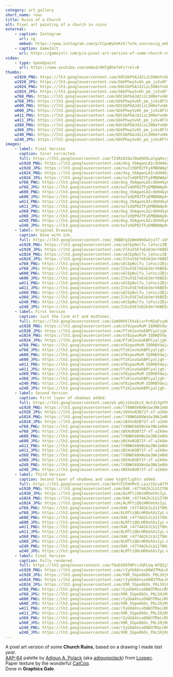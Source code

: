 ```yaml
---
category: art_gallery
short_name: roac
title: Ruins of a Church
alt: Pixel art painting of a church in ruins
external:
    - caption: Instagram
      url: ig
      embed: https://www.instagram.com/p/CCpuWyUnKzV/?utm_source=ig_embed&amp;utm_campaign=loading
    - caption: GameJolt
      url: https://gamejolt.com/p/a-pixel-art-version-of-some-church-ruins-based-on-a-drawing-i-mad-yytaergw
video:
    - type: Speedpaint
      url: https://www.youtube.com/embed/OH7g0hm7aFs?rel=0
thumbs:
    w1920_PNG: https://lh3.googleusercontent.com/6OCGbPGAJd2izL5H0eYvGHmmkTXkmPhsi_xiQSLM1Oq2QKbEO8_6h_19hYuTpzGJT6i3y_PhihgSw5YvnAbDxAyPNo35rHb8XC8OLznWuw6hW98XyTmg-ouuuTp77fhJVx4ZMXXChw=w355
    w1920_JPG: https://lh3.googleusercontent.com/GbkPhwySv6h_pm_jxSv8FlKoFNOXKv2SdpS58o05hKXW8SIflfeyzmZmJNblRRxnlo7BuZgXrEw-OnMPorHuHuH874vKvcaNadbohqr4PtBMivlB2Z1od2E1e_9KN9VTHpEBAT0xyg=w355
    w1024_PNG: https://lh3.googleusercontent.com/6OCGbPGAJd2izL5H0eYvGHmmkTXkmPhsi_xiQSLM1Oq2QKbEO8_6h_19hYuTpzGJT6i3y_PhihgSw5YvnAbDxAyPNo35rHb8XC8OLznWuw6hW98XyTmg-ouuuTp77fhJVx4ZMXXChw=w284
    w1024_JPG: https://lh3.googleusercontent.com/GbkPhwySv6h_pm_jxSv8FlKoFNOXKv2SdpS58o05hKXW8SIflfeyzmZmJNblRRxnlo7BuZgXrEw-OnMPorHuHuH874vKvcaNadbohqr4PtBMivlB2Z1od2E1e_9KN9VTHpEBAT0xyg=w284
    w768_PNG: https://lh3.googleusercontent.com/6OCGbPGAJd2izL5H0eYvGHmmkTXkmPhsi_xiQSLM1Oq2QKbEO8_6h_19hYuTpzGJT6i3y_PhihgSw5YvnAbDxAyPNo35rHb8XC8OLznWuw6hW98XyTmg-ouuuTp77fhJVx4ZMXXChw=w213
    w768_JPG: https://lh3.googleusercontent.com/GbkPhwySv6h_pm_jxSv8FlKoFNOXKv2SdpS58o05hKXW8SIflfeyzmZmJNblRRxnlo7BuZgXrEw-OnMPorHuHuH874vKvcaNadbohqr4PtBMivlB2Z1od2E1e_9KN9VTHpEBAT0xyg=w213
    w600_PNG: https://lh3.googleusercontent.com/6OCGbPGAJd2izL5H0eYvGHmmkTXkmPhsi_xiQSLM1Oq2QKbEO8_6h_19hYuTpzGJT6i3y_PhihgSw5YvnAbDxAyPNo35rHb8XC8OLznWuw6hW98XyTmg-ouuuTp77fhJVx4ZMXXChw=w166
    w600_JPG: https://lh3.googleusercontent.com/GbkPhwySv6h_pm_jxSv8FlKoFNOXKv2SdpS58o05hKXW8SIflfeyzmZmJNblRRxnlo7BuZgXrEw-OnMPorHuHuH874vKvcaNadbohqr4PtBMivlB2Z1od2E1e_9KN9VTHpEBAT0xyg=w166
    w411_PNG: https://lh3.googleusercontent.com/6OCGbPGAJd2izL5H0eYvGHmmkTXkmPhsi_xiQSLM1Oq2QKbEO8_6h_19hYuTpzGJT6i3y_PhihgSw5YvnAbDxAyPNo35rHb8XC8OLznWuw6hW98XyTmg-ouuuTp77fhJVx4ZMXXChw=w114
    w411_JPG: https://lh3.googleusercontent.com/GbkPhwySv6h_pm_jxSv8FlKoFNOXKv2SdpS58o05hKXW8SIflfeyzmZmJNblRRxnlo7BuZgXrEw-OnMPorHuHuH874vKvcaNadbohqr4PtBMivlB2Z1od2E1e_9KN9VTHpEBAT0xyg=w114
    w360_PNG: https://lh3.googleusercontent.com/6OCGbPGAJd2izL5H0eYvGHmmkTXkmPhsi_xiQSLM1Oq2QKbEO8_6h_19hYuTpzGJT6i3y_PhihgSw5YvnAbDxAyPNo35rHb8XC8OLznWuw6hW98XyTmg-ouuuTp77fhJVx4ZMXXChw=w100
    w360_JPG: https://lh3.googleusercontent.com/GbkPhwySv6h_pm_jxSv8FlKoFNOXKv2SdpS58o05hKXW8SIflfeyzmZmJNblRRxnlo7BuZgXrEw-OnMPorHuHuH874vKvcaNadbohqr4PtBMivlB2Z1od2E1e_9KN9VTHpEBAT0xyg=w100
    w240_PNG: https://lh3.googleusercontent.com/6OCGbPGAJd2izL5H0eYvGHmmkTXkmPhsi_xiQSLM1Oq2QKbEO8_6h_19hYuTpzGJT6i3y_PhihgSw5YvnAbDxAyPNo35rHb8XC8OLznWuw6hW98XyTmg-ouuuTp77fhJVx4ZMXXChw=w66
    w240_JPG: https://lh3.googleusercontent.com/GbkPhwySv6h_pm_jxSv8FlKoFNOXKv2SdpS58o05hKXW8SIflfeyzmZmJNblRRxnlo7BuZgXrEw-OnMPorHuHuH874vKvcaNadbohqr4PtBMivlB2Z1od2E1e_9KN9VTHpEBAT0xyg=w66
images:
    - label: Final Version
      caption: Color corrected.
      full: https://lh3.googleusercontent.com/f2SR2AIQoJ0wQ9O5LalgqHzcyyhiqt3KnIu1drq3lBlBpOF_2ePUwHZIhqF5lasLCIZPissevdZpyxr5NXxvv5gW4I1tdyPTcSLWnbIIJ_Hdja93oiqQem61OZuDosBXFw23U-Wmag=w1080-h1080
      w1920_PNG: https://lh3.googleusercontent.com/dxg_VbAgwnLAIcdUH4GyFctyRBigMPN3_eIKhOTLOnY2spS6Bj-oMqdGTNXtl4xUGFuLsP8u51BIbIjLV-mUxkvPI4Arw3renM168YAiWYbPgmUUlY7s-3HbDEUtXyux7YS6OZOv3A=w850
      w1920_JPG: https://lh3.googleusercontent.com/nu7zdQP0ZfFyEMBDWAp94eSLNnG9ZbF4SoUvmsdCHTO73wDe5rljCAaNQlkVYRS3C4a0WWMFm52Bw9T3eecwLdLdLPpTQQk5ATS8kS16CCUPfPLA7ZLuqSH7-tBjhnCkpusVqVtIQA=w850
      w1024_PNG: https://lh3.googleusercontent.com/dxg_VbAgwnLAIcdUH4GyFctyRBigMPN3_eIKhOTLOnY2spS6Bj-oMqdGTNXtl4xUGFuLsP8u51BIbIjLV-mUxkvPI4Arw3renM168YAiWYbPgmUUlY7s-3HbDEUtXyux7YS6OZOv3A=w711
      w1024_JPG: https://lh3.googleusercontent.com/nu7zdQP0ZfFyEMBDWAp94eSLNnG9ZbF4SoUvmsdCHTO73wDe5rljCAaNQlkVYRS3C4a0WWMFm52Bw9T3eecwLdLdLPpTQQk5ATS8kS16CCUPfPLA7ZLuqSH7-tBjhnCkpusVqVtIQA=w711
      w768_PNG: https://lh3.googleusercontent.com/dxg_VbAgwnLAIcdUH4GyFctyRBigMPN3_eIKhOTLOnY2spS6Bj-oMqdGTNXtl4xUGFuLsP8u51BIbIjLV-mUxkvPI4Arw3renM168YAiWYbPgmUUlY7s-3HbDEUtXyux7YS6OZOv3A=w533
      w768_JPG: https://lh3.googleusercontent.com/nu7zdQP0ZfFyEMBDWAp94eSLNnG9ZbF4SoUvmsdCHTO73wDe5rljCAaNQlkVYRS3C4a0WWMFm52Bw9T3eecwLdLdLPpTQQk5ATS8kS16CCUPfPLA7ZLuqSH7-tBjhnCkpusVqVtIQA=w533
      w600_PNG: https://lh3.googleusercontent.com/dxg_VbAgwnLAIcdUH4GyFctyRBigMPN3_eIKhOTLOnY2spS6Bj-oMqdGTNXtl4xUGFuLsP8u51BIbIjLV-mUxkvPI4Arw3renM168YAiWYbPgmUUlY7s-3HbDEUtXyux7YS6OZOv3A=w416
      w600_JPG: https://lh3.googleusercontent.com/nu7zdQP0ZfFyEMBDWAp94eSLNnG9ZbF4SoUvmsdCHTO73wDe5rljCAaNQlkVYRS3C4a0WWMFm52Bw9T3eecwLdLdLPpTQQk5ATS8kS16CCUPfPLA7ZLuqSH7-tBjhnCkpusVqVtIQA=w416
      w411_PNG: https://lh3.googleusercontent.com/dxg_VbAgwnLAIcdUH4GyFctyRBigMPN3_eIKhOTLOnY2spS6Bj-oMqdGTNXtl4xUGFuLsP8u51BIbIjLV-mUxkvPI4Arw3renM168YAiWYbPgmUUlY7s-3HbDEUtXyux7YS6OZOv3A=w285
      w411_JPG: https://lh3.googleusercontent.com/nu7zdQP0ZfFyEMBDWAp94eSLNnG9ZbF4SoUvmsdCHTO73wDe5rljCAaNQlkVYRS3C4a0WWMFm52Bw9T3eecwLdLdLPpTQQk5ATS8kS16CCUPfPLA7ZLuqSH7-tBjhnCkpusVqVtIQA=w285
      w360_PNG: https://lh3.googleusercontent.com/dxg_VbAgwnLAIcdUH4GyFctyRBigMPN3_eIKhOTLOnY2spS6Bj-oMqdGTNXtl4xUGFuLsP8u51BIbIjLV-mUxkvPI4Arw3renM168YAiWYbPgmUUlY7s-3HbDEUtXyux7YS6OZOv3A=w250
      w360_JPG: https://lh3.googleusercontent.com/nu7zdQP0ZfFyEMBDWAp94eSLNnG9ZbF4SoUvmsdCHTO73wDe5rljCAaNQlkVYRS3C4a0WWMFm52Bw9T3eecwLdLdLPpTQQk5ATS8kS16CCUPfPLA7ZLuqSH7-tBjhnCkpusVqVtIQA=w250
      w240_PNG: https://lh3.googleusercontent.com/dxg_VbAgwnLAIcdUH4GyFctyRBigMPN3_eIKhOTLOnY2spS6Bj-oMqdGTNXtl4xUGFuLsP8u51BIbIjLV-mUxkvPI4Arw3renM168YAiWYbPgmUUlY7s-3HbDEUtXyux7YS6OZOv3A=w166
      w240_JPG: https://lh3.googleusercontent.com/nu7zdQP0ZfFyEMBDWAp94eSLNnG9ZbF4SoUvmsdCHTO73wDe5rljCAaNQlkVYRS3C4a0WWMFm52Bw9T3eecwLdLdLPpTQQk5ATS8kS16CCUPfPLA7ZLuqSH7-tBjhnCkpusVqVtIQA=w166
    - label: Original Drawing
      caption: Done with ink.
      full: https://lh3.googleusercontent.com/_XNBBYq1UWmUNXOwXjxf7-vU9p0uUlg4DzQRoVPYZCX_sPFofZSPcWjU5gi3Ivw0iYktQTfeZsXNHumoiicjqBc3KCfKPEci_w0szClrNwYIDgvhEGkfNU9G55s3xFDMxsG73ouNFg=w1080-h1080
      w1920_PNG: https://lh3.googleusercontent.com/vAlEpNulfu_laYuczZBjqnkgzCD7IrpSO3hek_MhyZXeql18iC78ltwIZGH3wrtdPCJusBHUhd23ZRHgZMEIiAEerZnVYyFfWI7BGseSEtn5HQzocRE_D_F6aoJAqlfBjWcR7PtT8g=w850
      w1920_JPG: https://lh3.googleusercontent.com/2lhu55E7eEob3mrV6BEEuAeBj5XG3BSgYzfnc0GhWY5toaiQsb-KNVSLsCMimnYrQ-7_edrHdMu1zXdrZdGSPJt7NIJ_OIGiDH2srVY7n9Hm1PrMZm6KtwBFcquh_z9ePy-DKriVzw=w850
      w1024_PNG: https://lh3.googleusercontent.com/vAlEpNulfu_laYuczZBjqnkgzCD7IrpSO3hek_MhyZXeql18iC78ltwIZGH3wrtdPCJusBHUhd23ZRHgZMEIiAEerZnVYyFfWI7BGseSEtn5HQzocRE_D_F6aoJAqlfBjWcR7PtT8g=w711
      w1024_JPG: https://lh3.googleusercontent.com/2lhu55E7eEob3mrV6BEEuAeBj5XG3BSgYzfnc0GhWY5toaiQsb-KNVSLsCMimnYrQ-7_edrHdMu1zXdrZdGSPJt7NIJ_OIGiDH2srVY7n9Hm1PrMZm6KtwBFcquh_z9ePy-DKriVzw=w711
      w768_PNG: https://lh3.googleusercontent.com/vAlEpNulfu_laYuczZBjqnkgzCD7IrpSO3hek_MhyZXeql18iC78ltwIZGH3wrtdPCJusBHUhd23ZRHgZMEIiAEerZnVYyFfWI7BGseSEtn5HQzocRE_D_F6aoJAqlfBjWcR7PtT8g=w533
      w768_JPG: https://lh3.googleusercontent.com/2lhu55E7eEob3mrV6BEEuAeBj5XG3BSgYzfnc0GhWY5toaiQsb-KNVSLsCMimnYrQ-7_edrHdMu1zXdrZdGSPJt7NIJ_OIGiDH2srVY7n9Hm1PrMZm6KtwBFcquh_z9ePy-DKriVzw=w533
      w600_PNG: https://lh3.googleusercontent.com/vAlEpNulfu_laYuczZBjqnkgzCD7IrpSO3hek_MhyZXeql18iC78ltwIZGH3wrtdPCJusBHUhd23ZRHgZMEIiAEerZnVYyFfWI7BGseSEtn5HQzocRE_D_F6aoJAqlfBjWcR7PtT8g=w416
      w600_JPG: https://lh3.googleusercontent.com/2lhu55E7eEob3mrV6BEEuAeBj5XG3BSgYzfnc0GhWY5toaiQsb-KNVSLsCMimnYrQ-7_edrHdMu1zXdrZdGSPJt7NIJ_OIGiDH2srVY7n9Hm1PrMZm6KtwBFcquh_z9ePy-DKriVzw=w416
      w411_PNG: https://lh3.googleusercontent.com/vAlEpNulfu_laYuczZBjqnkgzCD7IrpSO3hek_MhyZXeql18iC78ltwIZGH3wrtdPCJusBHUhd23ZRHgZMEIiAEerZnVYyFfWI7BGseSEtn5HQzocRE_D_F6aoJAqlfBjWcR7PtT8g=w285
      w411_JPG: https://lh3.googleusercontent.com/2lhu55E7eEob3mrV6BEEuAeBj5XG3BSgYzfnc0GhWY5toaiQsb-KNVSLsCMimnYrQ-7_edrHdMu1zXdrZdGSPJt7NIJ_OIGiDH2srVY7n9Hm1PrMZm6KtwBFcquh_z9ePy-DKriVzw=w285
      w360_PNG: https://lh3.googleusercontent.com/vAlEpNulfu_laYuczZBjqnkgzCD7IrpSO3hek_MhyZXeql18iC78ltwIZGH3wrtdPCJusBHUhd23ZRHgZMEIiAEerZnVYyFfWI7BGseSEtn5HQzocRE_D_F6aoJAqlfBjWcR7PtT8g=w250
      w360_JPG: https://lh3.googleusercontent.com/2lhu55E7eEob3mrV6BEEuAeBj5XG3BSgYzfnc0GhWY5toaiQsb-KNVSLsCMimnYrQ-7_edrHdMu1zXdrZdGSPJt7NIJ_OIGiDH2srVY7n9Hm1PrMZm6KtwBFcquh_z9ePy-DKriVzw=w250
      w240_PNG: https://lh3.googleusercontent.com/vAlEpNulfu_laYuczZBjqnkgzCD7IrpSO3hek_MhyZXeql18iC78ltwIZGH3wrtdPCJusBHUhd23ZRHgZMEIiAEerZnVYyFfWI7BGseSEtn5HQzocRE_D_F6aoJAqlfBjWcR7PtT8g=w166
      w240_JPG: https://lh3.googleusercontent.com/2lhu55E7eEob3mrV6BEEuAeBj5XG3BSgYzfnc0GhWY5toaiQsb-KNVSLsCMimnYrQ-7_edrHdMu1zXdrZdGSPJt7NIJ_OIGiDH2srVY7n9Hm1PrMZm6KtwBFcquh_z9ePy-DKriVzw=w166
    - label: First Version
      caption: Just the line art and midtones.
      full: https://lh3.googleusercontent.com/2aNSRXVlF6xEcurPzNIqFzyAUR38vFGTy3UVkHm1UbX3ESrXIYOlAL8W9wVfMQkqsJe98WpJc6l31QDR4YOaLSC6l4LpnVj6gC5gMJ8ZtngAvTnj8UQ_JBWsurfjfoCCNrNimcA3Ww=w1080-h1080
      w1920_PNG: https://lh3.googleusercontent.com/of8zpwsMuM-IQ9HDVdwja6Lj-0EtrTJiSpgQIvwzkl1xETsjZGr6sfRt9LFgFuucw5h-KMwaazbeJ97h2hyVs-4L4BlnQV9koNGLxXn00Mc0Ut6PKqeDRpnPiJHgP_P_HZAcxWGlaA=w850
      w1920_JPG: https://lh3.googleusercontent.com/FfzK1ovUakBPCyaljgh-f1JO3Ta-Kn306NZ4QJR5SYKyRd9khlOabFR2tcVLWExKfTU7QdNJ7-GKX7_9_Gq3JgQ73O0w_XEA414p9JjjjOxZUQ90DAaFykheg6FxqL72WKqbJW9iOw=w850
      w1024_PNG: https://lh3.googleusercontent.com/of8zpwsMuM-IQ9HDVdwja6Lj-0EtrTJiSpgQIvwzkl1xETsjZGr6sfRt9LFgFuucw5h-KMwaazbeJ97h2hyVs-4L4BlnQV9koNGLxXn00Mc0Ut6PKqeDRpnPiJHgP_P_HZAcxWGlaA=w711
      w1024_JPG: https://lh3.googleusercontent.com/FfzK1ovUakBPCyaljgh-f1JO3Ta-Kn306NZ4QJR5SYKyRd9khlOabFR2tcVLWExKfTU7QdNJ7-GKX7_9_Gq3JgQ73O0w_XEA414p9JjjjOxZUQ90DAaFykheg6FxqL72WKqbJW9iOw=w711
      w768_PNG: https://lh3.googleusercontent.com/of8zpwsMuM-IQ9HDVdwja6Lj-0EtrTJiSpgQIvwzkl1xETsjZGr6sfRt9LFgFuucw5h-KMwaazbeJ97h2hyVs-4L4BlnQV9koNGLxXn00Mc0Ut6PKqeDRpnPiJHgP_P_HZAcxWGlaA=w533
      w768_JPG: https://lh3.googleusercontent.com/FfzK1ovUakBPCyaljgh-f1JO3Ta-Kn306NZ4QJR5SYKyRd9khlOabFR2tcVLWExKfTU7QdNJ7-GKX7_9_Gq3JgQ73O0w_XEA414p9JjjjOxZUQ90DAaFykheg6FxqL72WKqbJW9iOw=w533
      w600_PNG: https://lh3.googleusercontent.com/of8zpwsMuM-IQ9HDVdwja6Lj-0EtrTJiSpgQIvwzkl1xETsjZGr6sfRt9LFgFuucw5h-KMwaazbeJ97h2hyVs-4L4BlnQV9koNGLxXn00Mc0Ut6PKqeDRpnPiJHgP_P_HZAcxWGlaA=w416
      w600_JPG: https://lh3.googleusercontent.com/FfzK1ovUakBPCyaljgh-f1JO3Ta-Kn306NZ4QJR5SYKyRd9khlOabFR2tcVLWExKfTU7QdNJ7-GKX7_9_Gq3JgQ73O0w_XEA414p9JjjjOxZUQ90DAaFykheg6FxqL72WKqbJW9iOw=w416
      w411_PNG: https://lh3.googleusercontent.com/of8zpwsMuM-IQ9HDVdwja6Lj-0EtrTJiSpgQIvwzkl1xETsjZGr6sfRt9LFgFuucw5h-KMwaazbeJ97h2hyVs-4L4BlnQV9koNGLxXn00Mc0Ut6PKqeDRpnPiJHgP_P_HZAcxWGlaA=w285
      w411_JPG: https://lh3.googleusercontent.com/FfzK1ovUakBPCyaljgh-f1JO3Ta-Kn306NZ4QJR5SYKyRd9khlOabFR2tcVLWExKfTU7QdNJ7-GKX7_9_Gq3JgQ73O0w_XEA414p9JjjjOxZUQ90DAaFykheg6FxqL72WKqbJW9iOw=w285
      w360_PNG: https://lh3.googleusercontent.com/of8zpwsMuM-IQ9HDVdwja6Lj-0EtrTJiSpgQIvwzkl1xETsjZGr6sfRt9LFgFuucw5h-KMwaazbeJ97h2hyVs-4L4BlnQV9koNGLxXn00Mc0Ut6PKqeDRpnPiJHgP_P_HZAcxWGlaA=w250
      w360_JPG: https://lh3.googleusercontent.com/FfzK1ovUakBPCyaljgh-f1JO3Ta-Kn306NZ4QJR5SYKyRd9khlOabFR2tcVLWExKfTU7QdNJ7-GKX7_9_Gq3JgQ73O0w_XEA414p9JjjjOxZUQ90DAaFykheg6FxqL72WKqbJW9iOw=w250
      w240_PNG: https://lh3.googleusercontent.com/of8zpwsMuM-IQ9HDVdwja6Lj-0EtrTJiSpgQIvwzkl1xETsjZGr6sfRt9LFgFuucw5h-KMwaazbeJ97h2hyVs-4L4BlnQV9koNGLxXn00Mc0Ut6PKqeDRpnPiJHgP_P_HZAcxWGlaA=w166
      w240_JPG: https://lh3.googleusercontent.com/FfzK1ovUakBPCyaljgh-f1JO3Ta-Kn306NZ4QJR5SYKyRd9khlOabFR2tcVLWExKfTU7QdNJ7-GKX7_9_Gq3JgQ73O0w_XEA414p9JjjjOxZUQ90DAaFykheg6FxqL72WKqbJW9iOw=w166
    - label: Second Version
      caption: First layer of shadows added.
      full: https://lh3.googleusercontent.com/wS-pOjjGUaZecX_NutdiXgYFWdY6tS3yzSHBWm6g7MCgyCNOTAtTf1Ss8arZi3RBp4Rv78llaJRYamZXGQ--PGSxL7KNOvPYhQApIMFeKYqxbA5ngA-c1DG27M8NgqIgzOVmRiIM0Q=w1080-h1080
      w1920_PNG: https://lh3.googleusercontent.com/lY8NWSkNXWsGe3Nk1m0UngJ_bOCali7YqKesycwlJDCWETGS5ioQ6YduUw822O_9H1ndfRj3GH0IBddkrB-fPqWM59CEf2KUdt3WaNGVwnWe9xWiLS7AxsC7LLXTqyy1QhI10hBogA=w850
      w1920_JPG: https://lh3.googleusercontent.com/zBXXoN3B72f-xT-a2k0euH45RJNsrOvFbEHfBiE4onjxjZgAzX18Lzu89onqhexV19Bv64XWO6jVaJljgCuYCaCslboK50bdKIHLI9U5X09A9egL0jTHAqmQoiY7vFqtErVuefLSYg=w850
      w1024_PNG: https://lh3.googleusercontent.com/lY8NWSkNXWsGe3Nk1m0UngJ_bOCali7YqKesycwlJDCWETGS5ioQ6YduUw822O_9H1ndfRj3GH0IBddkrB-fPqWM59CEf2KUdt3WaNGVwnWe9xWiLS7AxsC7LLXTqyy1QhI10hBogA=w711
      w1024_JPG: https://lh3.googleusercontent.com/zBXXoN3B72f-xT-a2k0euH45RJNsrOvFbEHfBiE4onjxjZgAzX18Lzu89onqhexV19Bv64XWO6jVaJljgCuYCaCslboK50bdKIHLI9U5X09A9egL0jTHAqmQoiY7vFqtErVuefLSYg=w711
      w768_PNG: https://lh3.googleusercontent.com/lY8NWSkNXWsGe3Nk1m0UngJ_bOCali7YqKesycwlJDCWETGS5ioQ6YduUw822O_9H1ndfRj3GH0IBddkrB-fPqWM59CEf2KUdt3WaNGVwnWe9xWiLS7AxsC7LLXTqyy1QhI10hBogA=w533
      w768_JPG: https://lh3.googleusercontent.com/zBXXoN3B72f-xT-a2k0euH45RJNsrOvFbEHfBiE4onjxjZgAzX18Lzu89onqhexV19Bv64XWO6jVaJljgCuYCaCslboK50bdKIHLI9U5X09A9egL0jTHAqmQoiY7vFqtErVuefLSYg=w533
      w600_PNG: https://lh3.googleusercontent.com/lY8NWSkNXWsGe3Nk1m0UngJ_bOCali7YqKesycwlJDCWETGS5ioQ6YduUw822O_9H1ndfRj3GH0IBddkrB-fPqWM59CEf2KUdt3WaNGVwnWe9xWiLS7AxsC7LLXTqyy1QhI10hBogA=w416
      w600_JPG: https://lh3.googleusercontent.com/zBXXoN3B72f-xT-a2k0euH45RJNsrOvFbEHfBiE4onjxjZgAzX18Lzu89onqhexV19Bv64XWO6jVaJljgCuYCaCslboK50bdKIHLI9U5X09A9egL0jTHAqmQoiY7vFqtErVuefLSYg=w416
      w411_PNG: https://lh3.googleusercontent.com/lY8NWSkNXWsGe3Nk1m0UngJ_bOCali7YqKesycwlJDCWETGS5ioQ6YduUw822O_9H1ndfRj3GH0IBddkrB-fPqWM59CEf2KUdt3WaNGVwnWe9xWiLS7AxsC7LLXTqyy1QhI10hBogA=w285
      w411_JPG: https://lh3.googleusercontent.com/zBXXoN3B72f-xT-a2k0euH45RJNsrOvFbEHfBiE4onjxjZgAzX18Lzu89onqhexV19Bv64XWO6jVaJljgCuYCaCslboK50bdKIHLI9U5X09A9egL0jTHAqmQoiY7vFqtErVuefLSYg=w285
      w360_PNG: https://lh3.googleusercontent.com/lY8NWSkNXWsGe3Nk1m0UngJ_bOCali7YqKesycwlJDCWETGS5ioQ6YduUw822O_9H1ndfRj3GH0IBddkrB-fPqWM59CEf2KUdt3WaNGVwnWe9xWiLS7AxsC7LLXTqyy1QhI10hBogA=w250
      w360_JPG: https://lh3.googleusercontent.com/zBXXoN3B72f-xT-a2k0euH45RJNsrOvFbEHfBiE4onjxjZgAzX18Lzu89onqhexV19Bv64XWO6jVaJljgCuYCaCslboK50bdKIHLI9U5X09A9egL0jTHAqmQoiY7vFqtErVuefLSYg=w250
      w240_PNG: https://lh3.googleusercontent.com/lY8NWSkNXWsGe3Nk1m0UngJ_bOCali7YqKesycwlJDCWETGS5ioQ6YduUw822O_9H1ndfRj3GH0IBddkrB-fPqWM59CEf2KUdt3WaNGVwnWe9xWiLS7AxsC7LLXTqyy1QhI10hBogA=w166
      w240_JPG: https://lh3.googleusercontent.com/zBXXoN3B72f-xT-a2k0euH45RJNsrOvFbEHfBiE4onjxjZgAzX18Lzu89onqhexV19Bv64XWO6jVaJljgCuYCaCslboK50bdKIHLI9U5X09A9egL0jTHAqmQoiY7vFqtErVuefLSYg=w166
    - label: Third Version
      caption: Second layer of shadows and some hightlights added.
      full: https://lh3.googleusercontent.com/9mfnT2FHVMcO-LazzIOcvA7YNFsPYcs5g9U7Dlhe6GB2c4JSgiEwB_FE4rfJBUy49lLa20hmnJjbO1XLESvgbL2kgvYdqvoNcGBQRCLwJ8QXQCOt9va5lz_W8jUPDoY9HQthE2Aonw=w1080-h1080
      w1920_PNG: https://lh3.googleusercontent.com/O4K_r4774A2kJLb1If0HzemjmmQkLGyu0mhjUJ3ScjkASd3IB4z1tdI-6v5Z042B8oodzMYnnAkkYI7i423fq2l1bioD7js3I4XNEqDQB6k078DDeikSBy9nqAhAlSJl76tSB-TFpw=w850
      w1920_JPG: https://lh3.googleusercontent.com/ALMftiQOcHROohXsIyL-WIOlMeh1RUR5qjhl4MD3HvNvqZx4lQRJws8fOL9A3cM_rN36QTprdITdiJNa0q7QKorV15D2HioJGZ_pgdzPO7-yW6EzbFgBqiPYORKE7M8lGXRz-kcIqg=w850
      w1024_PNG: https://lh3.googleusercontent.com/O4K_r4774A2kJLb1If0HzemjmmQkLGyu0mhjUJ3ScjkASd3IB4z1tdI-6v5Z042B8oodzMYnnAkkYI7i423fq2l1bioD7js3I4XNEqDQB6k078DDeikSBy9nqAhAlSJl76tSB-TFpw=w711
      w1024_JPG: https://lh3.googleusercontent.com/ALMftiQOcHROohXsIyL-WIOlMeh1RUR5qjhl4MD3HvNvqZx4lQRJws8fOL9A3cM_rN36QTprdITdiJNa0q7QKorV15D2HioJGZ_pgdzPO7-yW6EzbFgBqiPYORKE7M8lGXRz-kcIqg=w711
      w768_PNG: https://lh3.googleusercontent.com/O4K_r4774A2kJLb1If0HzemjmmQkLGyu0mhjUJ3ScjkASd3IB4z1tdI-6v5Z042B8oodzMYnnAkkYI7i423fq2l1bioD7js3I4XNEqDQB6k078DDeikSBy9nqAhAlSJl76tSB-TFpw=w533
      w768_JPG: https://lh3.googleusercontent.com/ALMftiQOcHROohXsIyL-WIOlMeh1RUR5qjhl4MD3HvNvqZx4lQRJws8fOL9A3cM_rN36QTprdITdiJNa0q7QKorV15D2HioJGZ_pgdzPO7-yW6EzbFgBqiPYORKE7M8lGXRz-kcIqg=w533
      w600_PNG: https://lh3.googleusercontent.com/O4K_r4774A2kJLb1If0HzemjmmQkLGyu0mhjUJ3ScjkASd3IB4z1tdI-6v5Z042B8oodzMYnnAkkYI7i423fq2l1bioD7js3I4XNEqDQB6k078DDeikSBy9nqAhAlSJl76tSB-TFpw=w416
      w600_JPG: https://lh3.googleusercontent.com/ALMftiQOcHROohXsIyL-WIOlMeh1RUR5qjhl4MD3HvNvqZx4lQRJws8fOL9A3cM_rN36QTprdITdiJNa0q7QKorV15D2HioJGZ_pgdzPO7-yW6EzbFgBqiPYORKE7M8lGXRz-kcIqg=w416
      w411_PNG: https://lh3.googleusercontent.com/O4K_r4774A2kJLb1If0HzemjmmQkLGyu0mhjUJ3ScjkASd3IB4z1tdI-6v5Z042B8oodzMYnnAkkYI7i423fq2l1bioD7js3I4XNEqDQB6k078DDeikSBy9nqAhAlSJl76tSB-TFpw=w285
      w411_JPG: https://lh3.googleusercontent.com/ALMftiQOcHROohXsIyL-WIOlMeh1RUR5qjhl4MD3HvNvqZx4lQRJws8fOL9A3cM_rN36QTprdITdiJNa0q7QKorV15D2HioJGZ_pgdzPO7-yW6EzbFgBqiPYORKE7M8lGXRz-kcIqg=w285
      w360_PNG: https://lh3.googleusercontent.com/O4K_r4774A2kJLb1If0HzemjmmQkLGyu0mhjUJ3ScjkASd3IB4z1tdI-6v5Z042B8oodzMYnnAkkYI7i423fq2l1bioD7js3I4XNEqDQB6k078DDeikSBy9nqAhAlSJl76tSB-TFpw=w250
      w360_JPG: https://lh3.googleusercontent.com/ALMftiQOcHROohXsIyL-WIOlMeh1RUR5qjhl4MD3HvNvqZx4lQRJws8fOL9A3cM_rN36QTprdITdiJNa0q7QKorV15D2HioJGZ_pgdzPO7-yW6EzbFgBqiPYORKE7M8lGXRz-kcIqg=w250
      w240_PNG: https://lh3.googleusercontent.com/O4K_r4774A2kJLb1If0HzemjmmQkLGyu0mhjUJ3ScjkASd3IB4z1tdI-6v5Z042B8oodzMYnnAkkYI7i423fq2l1bioD7js3I4XNEqDQB6k078DDeikSBy9nqAhAlSJl76tSB-TFpw=w166
      w240_JPG: https://lh3.googleusercontent.com/ALMftiQOcHROohXsIyL-WIOlMeh1RUR5qjhl4MD3HvNvqZx4lQRJws8fOL9A3cM_rN36QTprdITdiJNa0q7QKorV15D2HioJGZ_pgdzPO7-yW6EzbFgBqiPYORKE7M8lGXRz-kcIqg=w166
    - label: Final Version
      caption: Fully rendered.
      full: https://lh3.googleusercontent.com/f8oD299THPrvJQPLUq-W7QZy5hhLMD4okD9N7T03Xm3dscwKKCM_N1-YODiP1zEVYKh4juComdt256xzygIrW9YeWNuStRR3d-_9QH-AZAhGDLOgtlPUwnaixTX2VhBKDLZVurSnUA=w1080-h1080
      w1920_PNG: https://lh3.googleusercontent.com/rIyUUAXnsxD6W3TMaLnRh_jx8_Gc3-ynRBZMR_siq-Fk7I64X2Fo4eHqR-e9uVKadPR6Zxo8SLiHb6owNNi_X5MaqXcxkIxZZTNYUUC2QlIDnEHUiyUFzsYCmf1wa8yZfe9hqF7lFg=w850
      w1920_JPG: https://lh3.googleusercontent.com/X9R_5Gpe8bOs_P6LS9jR06MnC9HREuYiMjOdFo_HYtx3VSJjRg2YUDWKdXkQeoVjo1HOo_QOZ4EhP4RDptHkgI-QoJgboEgc1CQKwRq1eE1RAtiLm8CXos-yp8ZLpf4hd8v4CT3ViA=w850
      w1024_PNG: https://lh3.googleusercontent.com/rIyUUAXnsxD6W3TMaLnRh_jx8_Gc3-ynRBZMR_siq-Fk7I64X2Fo4eHqR-e9uVKadPR6Zxo8SLiHb6owNNi_X5MaqXcxkIxZZTNYUUC2QlIDnEHUiyUFzsYCmf1wa8yZfe9hqF7lFg=w711
      w1024_JPG: https://lh3.googleusercontent.com/X9R_5Gpe8bOs_P6LS9jR06MnC9HREuYiMjOdFo_HYtx3VSJjRg2YUDWKdXkQeoVjo1HOo_QOZ4EhP4RDptHkgI-QoJgboEgc1CQKwRq1eE1RAtiLm8CXos-yp8ZLpf4hd8v4CT3ViA=w711
      w768_PNG: https://lh3.googleusercontent.com/rIyUUAXnsxD6W3TMaLnRh_jx8_Gc3-ynRBZMR_siq-Fk7I64X2Fo4eHqR-e9uVKadPR6Zxo8SLiHb6owNNi_X5MaqXcxkIxZZTNYUUC2QlIDnEHUiyUFzsYCmf1wa8yZfe9hqF7lFg=w533
      w768_JPG: https://lh3.googleusercontent.com/X9R_5Gpe8bOs_P6LS9jR06MnC9HREuYiMjOdFo_HYtx3VSJjRg2YUDWKdXkQeoVjo1HOo_QOZ4EhP4RDptHkgI-QoJgboEgc1CQKwRq1eE1RAtiLm8CXos-yp8ZLpf4hd8v4CT3ViA=w533
      w600_PNG: https://lh3.googleusercontent.com/rIyUUAXnsxD6W3TMaLnRh_jx8_Gc3-ynRBZMR_siq-Fk7I64X2Fo4eHqR-e9uVKadPR6Zxo8SLiHb6owNNi_X5MaqXcxkIxZZTNYUUC2QlIDnEHUiyUFzsYCmf1wa8yZfe9hqF7lFg=w416
      w600_JPG: https://lh3.googleusercontent.com/X9R_5Gpe8bOs_P6LS9jR06MnC9HREuYiMjOdFo_HYtx3VSJjRg2YUDWKdXkQeoVjo1HOo_QOZ4EhP4RDptHkgI-QoJgboEgc1CQKwRq1eE1RAtiLm8CXos-yp8ZLpf4hd8v4CT3ViA=w416
      w411_PNG: https://lh3.googleusercontent.com/rIyUUAXnsxD6W3TMaLnRh_jx8_Gc3-ynRBZMR_siq-Fk7I64X2Fo4eHqR-e9uVKadPR6Zxo8SLiHb6owNNi_X5MaqXcxkIxZZTNYUUC2QlIDnEHUiyUFzsYCmf1wa8yZfe9hqF7lFg=w285
      w411_JPG: https://lh3.googleusercontent.com/X9R_5Gpe8bOs_P6LS9jR06MnC9HREuYiMjOdFo_HYtx3VSJjRg2YUDWKdXkQeoVjo1HOo_QOZ4EhP4RDptHkgI-QoJgboEgc1CQKwRq1eE1RAtiLm8CXos-yp8ZLpf4hd8v4CT3ViA=w285
      w360_PNG: https://lh3.googleusercontent.com/rIyUUAXnsxD6W3TMaLnRh_jx8_Gc3-ynRBZMR_siq-Fk7I64X2Fo4eHqR-e9uVKadPR6Zxo8SLiHb6owNNi_X5MaqXcxkIxZZTNYUUC2QlIDnEHUiyUFzsYCmf1wa8yZfe9hqF7lFg=w250
      w360_JPG: https://lh3.googleusercontent.com/X9R_5Gpe8bOs_P6LS9jR06MnC9HREuYiMjOdFo_HYtx3VSJjRg2YUDWKdXkQeoVjo1HOo_QOZ4EhP4RDptHkgI-QoJgboEgc1CQKwRq1eE1RAtiLm8CXos-yp8ZLpf4hd8v4CT3ViA=w250
      w240_PNG: https://lh3.googleusercontent.com/rIyUUAXnsxD6W3TMaLnRh_jx8_Gc3-ynRBZMR_siq-Fk7I64X2Fo4eHqR-e9uVKadPR6Zxo8SLiHb6owNNi_X5MaqXcxkIxZZTNYUUC2QlIDnEHUiyUFzsYCmf1wa8yZfe9hqF7lFg=w166
      w240_JPG: https://lh3.googleusercontent.com/X9R_5Gpe8bOs_P6LS9jR06MnC9HREuYiMjOdFo_HYtx3VSJjRg2YUDWKdXkQeoVjo1HOo_QOZ4EhP4RDptHkgI-QoJgboEgc1CQKwRq1eE1RAtiLm8CXos-yp8ZLpf4hd8v4CT3ViA=w166
---
```


A pixel art version of some **Church Ruins**, based on a drawing I made *last year*.  
[AAP-64](https://lospec.com/palette-list/aap-64) palette by [Adigun A. Polack](https://lospec.com/adigunpolack) (aka [adigunpolack](https://twitter.com/AdigunPolack)) from [Lospec](https://lospec.com/).  
Paper texture by the wonderful [CatCoq](https://www.instagram.com/catcoq/).  
Done in **Graphics Gale**.
